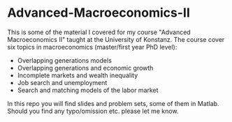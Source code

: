 # Advanced-Macroeconomics-II
This is some of the material I covered for my course "Advanced Macroeconomics II" taught at the University of Konstanz. The course cover six topics in macroeconomics (master/first year PhD level):
* Overlapping generations models
* Overlapping generations and economic growth
* Incomplete markets and wealth inequality
* Job search and unemployment
* Search and matching models of the labor market

In this repo you will find slides and problem sets, some of them in Matlab. Should you find any typo/omission etc. please let me know.

